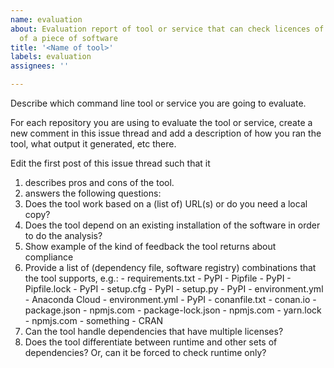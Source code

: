 ```yaml
---
name: evaluation
about: Evaluation report of tool or service that can check licences of dependencies
  of a piece of software
title: '<Name of tool>'
labels: evaluation
assignees: ''

---
```


Describe which command line tool or service you are going to evaluate.

For each repository you are using to evaluate the tool or service, create a new comment in this issue thread and add a description of how you ran the tool, what output it generated, etc there.

Edit the first post of this issue thread such that it 

1. describes pros and cons of the tool.
1. answers the following questions:
  1. Does the tool work based on a (list of) URL(s) or do you need a local copy?
  1. Does the tool depend on an existing installation of the software in order to do the analysis?
  1. Show example of the kind of feedback the tool returns about compliance
  1. Provide a list of (dependency file, software registry) combinations that the tool supports, e.g.:
    - requirements.txt - PyPI
    - Pipfile - PyPI
    - Pipfile.lock - PyPI
    - setup.cfg - PyPI
    - setup.py - PyPI
    - environment.yml - Anaconda Cloud
    - environment.yml - PyPI
    - conanfile.txt - conan.io
    - package.json - npmjs.com
    - package-lock.json - npmjs.com
    - yarn.lock - npmjs.com
    - something - CRAN
  1. Can the tool handle dependencies that have multiple licenses?
  1. Does the tool differentiate between runtime and other sets of dependencies? Or, can it be forced to check runtime only?
